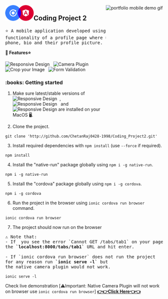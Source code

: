 <img height="350px" align="right" src="vid.gif" alt="portfolio mobile demo gif"/>

<img align="left" src="logo.png" height="50" alt="react icon"/>
<h2>Coding Project 2</h2>

<pre>
⭐ A mobile application developed using Ionic that appears to have the 
functionality of a profile page where users edit their name, email, 
phone, bio and their profile picture.
</pre>

<strong>:crown: Features⭐</strong>

<img src="https://img.shields.io/badge/-Responsiveness-blue" alt="Responsive Design"/> &nbsp; <img src="https://img.shields.io/badge/-Camera%20Plugin-blue" alt="Camera Plugin"/> &nbsp; <img src="https://img.shields.io/badge/-Crop%20Image-blue" alt="Crop your Image"/> &nbsp; <img src="https://img.shields.io/badge/-Form%20Validation-blue" alt="Form Validation"/> &nbsp; 
<br/>



<h3>:books: Getting started</h3>

1. Make sure latest/stable versions of <img src="https://img.shields.io/badge/-Node%20JS-green" alt="Responsive Design"/> &nbsp;, <img src="https://img.shields.io/badge/-Angular-red" alt="Responsive Design"/> &nbsp; and <img src="https://img.shields.io/badge/-Ionic-blue" alt="Responsive Design"/> are installed on your MacOS 🖥️.

2. Clone the project.
```
git clone 'http://github.com/ChetanRaj0428-1998/Coding_Project2.git'
```
3. Install required dependencies with `npm install` (use `--force` if required).
```
npm install
```

4. Install the "native-run" package globally using `npm i -g native-run`. 
```
npm i -g native-run
```

5. Install the "cordova" package globally using `npm i -g cordova`. 
```
npm i -g cordova
```

6. Run the project in the browser using `ionic cordova run browser` command.
```
ionic cordova run browser
```
7. The project should now run on the browser


<pre>
⚠️ Note that:
- If  you see the error `Cannot GET /tabs/tab1` on your page , remove <strong>`/tabs/tab1`</strong> from
the <strong>`localhost:8000/tabs/tab1`</strong> URL and hit enter.

- If `ionic cordova run browser` does not run the project 
for any reason run <strong>`ionic serve -l`</strong> but 
the native camera plugin would not work.
</pre>
```
ionic serve -l
```

Check live demonstration
[⚠️Important: Native Camera Plugin will not work on browser use `ionic cordova run browser`]
 <a  href="https://peppy-faun-e59dfe.netlify.app/"  target="_blank"><strong>👉👉Click Here👈👈</strong></a>

